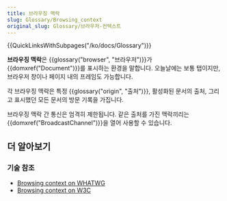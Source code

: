 ```yaml
---
title: 브라우징 맥락
slug: Glossary/Browsing_context
original_slug: Glossary/브라우저-컨텍스트
---
```

{{QuickLinksWithSubpages("/ko/docs/Glossary")}}

**브라우징 맥락**은 {{glossary("browser", "브라우저")}}가 {{domxref("Document")}}를 표시하는 환경을 말합니다. 오늘날에는 보통 탭이지만, 브라우저 창이나 페이지 내의 프레임도 가능합니다.

각 브라우징 맥락은 특정 {{glossary("origin", "출처")}}, 활성화된 문서의 출처, 그리고 표시했던 모든 문서의 방문 기록을 가집니다.

브라우징 맥락 간 통신은 엄격히 제한됩니다. 같은 출처를 가진 맥락끼리는 {{domxref("BroadcastChannel")}}을 열어 사용할 수 있습니다.

## 더 알아보기

### 기술 참조

- [Browsing context on WHATWG](https://html.spec.whatwg.org/multipage/browsers.html#windows)
- [Browsing context on W3C](http://w3c.github.io/html/browsers.html#sec-browsing-contexts)

